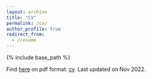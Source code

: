```yaml
---
layout: archive
title: "CV"
permalink: /cv/
author_profile: true
redirect_from:
  - /resume
---
```


{% include base_path %}

Find [here](http://fcaballerop.github.io/files/CV-2022.pdf) on pdf format: [cv](http://fcaballerop.github.io/files/CV-2022.pdf). Last updated on Nov 2022.

<!---
Education
======
* B.S. in Physics, Univ. Complutense, Madrid, 2015
* M.S. in Mathematics and Theoretical Physics, Univ. of Cambridge, UK, 2016
* Ph.D in Mathematics and Theoretical Physics, Univ. of Cambridge, UK, 2020

Publications
======
  See on <u><a href="{{author.googlescholar}}">my Google Scholar profile</a>.</u>
  
Talks
======
  <ul>{% for post in site.talks %}
    {% include archive-single-talk-cv.html %}
  {% endfor %}</ul>
  
Teaching
======
  <ul>{% for post in site.teaching %}
    {% include archive-single-cv.html %}
  {% endfor %}</ul>
-->
  
